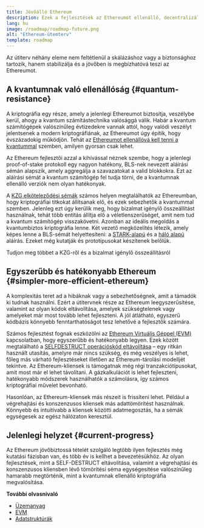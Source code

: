 ```yaml
---
title: Jövőálló Ethereum
description: Ezek a fejlesztések az Ethereumot ellenálló, decentralizált alapréteggé teszik a jövő számára, bármit is hozzon az.
lang: hu
image: /roadmap/roadmap-future.png
alt: "Ethereum-ütemterv"
template: roadmap
---
```


Az útiterv néhány eleme nem feltétlenül a skálázáshoz vagy a biztonsághoz tartozik, hanem stabilizálja és a jövőben is megbízhatóvá teszi az Ethereumot.

## A kvantumnak való ellenállóság \{#quantum-resistance}

A kriptográfia egy része, amely a jelenlegi Ethereumot biztosítja, veszélybe kerül, ahogy a kvantum számítástechnika valósággá válik. Habár a kvantum számítógépek valószínűleg évtizedekre vannak attól, hogy valódi veszélyt jelentsenek a modern kriptográfiának, az Ethereumot úgy építik, hogy évszázadokig működjön. Tehát az [Ethereumot ellenállóvá kell tenni a kvantummal](https://consensys.net/blog/developers/how-will-quantum-supremacy-affect-blockchain/) szemben, amilyen gyorsan csak lehet.

Az Ethereum fejlesztői azzal a kihívással néznek szembe, hogy a jelenlegi proof-of-stake protokoll egy nagyon hatékony, BLS-nek nevezett aláírási sémán alapszik, amely aggregálja a szavazatokat a valid blokkokra. Ezt az aláírási sémát a kvantum számítógép fel tudja törni, de a kvantumnak ellenálló verziók nem olyan hatékonyak.

A [KZG elköteleződési sémák](/roadmap/danksharding/#what-is-kzg) számos helyen megtalálhatók az Ethereumban, hogy kriptográfiai titkokat állítsanak elő, és ezek sebezhetők a kvantummal szemben. Jelenleg ezt úgy kerülik meg, hogy bizalmat igénylő összeállítást használnak, tehát több entitás állítja elő a véletlenszerűséget, amit nem tud a kvantum számítógép visszakövetni. Azonban az ideális megoldás a kvantumbiztos kriptográfia lenne. Két vezető megközelítés létezik, amely képes lenne a BLS-sémát helyettesíteni: a [STARK-alapú](https://hackmd.io/@vbuterin/stark_aggregation) és a [háló alapú](https://medium.com/asecuritysite-when-bob-met-alice/so-what-is-lattice-encryption-326ac66e3175) aláírás. Ezeket még kutatják és prototípusokat készítenek belőlük.

<ButtonLink variant="outline-color" to="/roadmap/danksharding#what-is-kzg"> Tudjon meg többet a KZG-ről és a bizalmat igénylő összeállításról</ButtonLink>

## Egyszerűbb és hatékonyabb Ethereum \{#simpler-more-efficient-ethereum}

A komplexitás teret ad a hibáknak vagy a sebezhetőségnek, amit a támadók ki tudnak használni. Ezért a útitervnek része az Ethereum leegyszerűsítése, valamint az olyan kódok eltávolítása, amelyek szükségtelenek vagy amelyeket már most tovább lehet fejleszteni. A jól átlátható, egyszerű kódbázis könnyebb fenntarthatóságot tesz lehetővé a fejlesztők számára.

Számos fejlesztést fognak eszközölni az [Ethereum Virtuális Géppel (EVM)](/developers/docs/evm) kapcsolatban, hogy egyszerűbb és hatékonyabb legyen. Ezek között megtalálható a [ SELFDESTRUCT operációskód eltávolítása](https://hackmd.io/@vbuterin/selfdestruct) – egy ritkán használt utasítás, amelyre már nincs szükség, és még veszélyes is lehet, főleg más várható fejlesztéseket illetően az Ethereum-tárolási modelljét tekintve. Az Ethereum-kliensek is támogatnak még régi tranzakciótípusokat, amit most már el lehet távolítani. A gázkalkulációt is lehet fejleszteni, hatékonyabb módszerek használhatók a számolásra, így számos kriptográfiai művelet bevonható.

Hasonlóan, az Ethereum-kliensek más részeit is frissíteni lehet. Például a végrehajtási és konszenzusos kliensek más adattömörítést használnak. Könnyebb és intuitívabb a kliensek közötti adatmegosztás, ha a sémák egységesek az egész hálózaton keresztül.

## Jelenlegi helyzet \{#current-progress}

Az Ethereum jövőbiztossá tételét szolgáló legtöbb ilyen fejlesztés még kutatási fázisban van, és több év is kellhet a bevezetésükhöz. Az olyan fejlesztések, mint a SELF-DESTRUCT eltávolítása, valamint a végrehajtási és konszenzusos kliensben lévő tömörítési séma egységesítése valószínűleg hamarabb megtörténik, mint a kvantumnak ellenálló kriptográfia megvalósítása.

**További olvasnivaló**

- [Üzemanyag](/developers/docs/gas)
- [EVM](/developers/docs/evm)
- [Adatstruktúrák](/developers/docs/data-structures-and-encoding)

